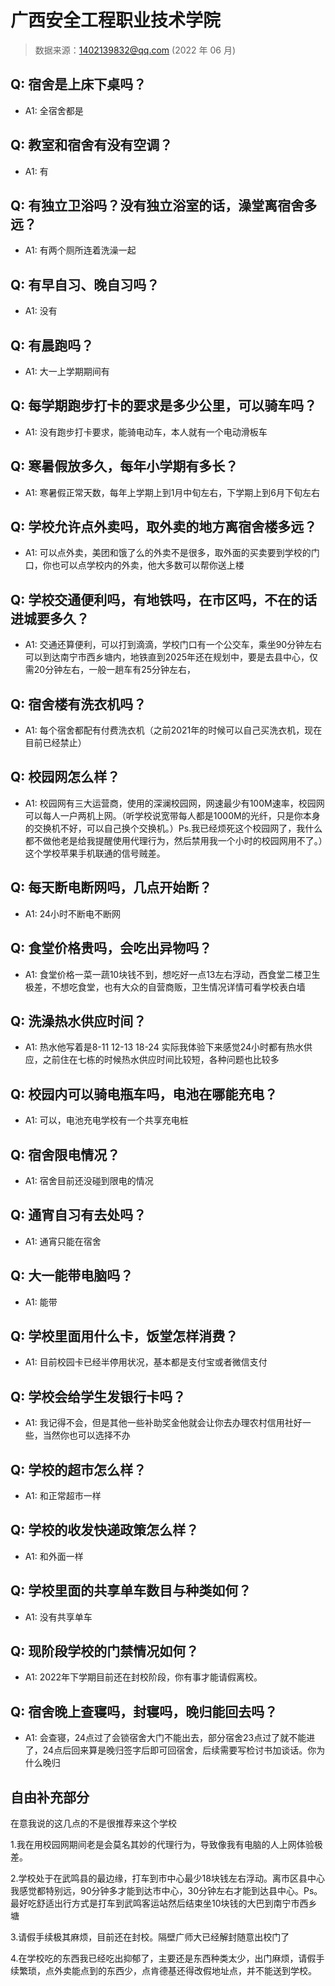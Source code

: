 # 广西安全工程职业技术学院

> 数据来源：1402139832@qq.com (2022 年 06 月)

## Q: 宿舍是上床下桌吗？

- A1: 全宿舍都是

## Q: 教室和宿舍有没有空调？

- A1: 有

## Q: 有独立卫浴吗？没有独立浴室的话，澡堂离宿舍多远？

- A1: 有两个厕所连着洗澡一起

## Q: 有早自习、晚自习吗？

- A1: 没有

## Q: 有晨跑吗？

- A1: 大一上学期期间有

## Q: 每学期跑步打卡的要求是多少公里，可以骑车吗？

- A1: 没有跑步打卡要求，能骑电动车，本人就有一个电动滑板车

## Q: 寒暑假放多久，每年小学期有多长？

- A1: 寒暑假正常天数，每年上学期上到1月中旬左右，下学期上到6月下旬左右

## Q: 学校允许点外卖吗，取外卖的地方离宿舍楼多远？

- A1: 可以点外卖，美团和饿了么的外卖不是很多，取外面的买卖要到学校的门口，你也可以点学校内的外卖，他大多数可以帮你送上楼

## Q: 学校交通便利吗，有地铁吗，在市区吗，不在的话进城要多久？

- A1: 交通还算便利，可以打到滴滴，学校门口有一个公交车，乘坐90分钟左右可以到达南宁市西乡塘内，地铁直到2025年还在规划中，要是去县中心，仅需20分钟左右，一般一趟车有25分钟左右，

## Q: 宿舍楼有洗衣机吗？

- A1: 每个宿舍都配有付费洗衣机（之前2021年的时候可以自己买洗衣机，现在目前已经禁止）

## Q: 校园网怎么样？

- A1: 校园网有三大运营商，使用的深澜校园网，网速最少有100M速率，校园网可以每人一户两机上网。（听学校说宽带每人都是1000M的光纤，只是你本身的交换机不好，可以自己换个交换机。）Ps.我已经烦死这个校园网了，我什么都不做他老是给我提醒使用代理行为，然后禁用我一个小时的校园网用不了。）这个学校苹果手机联通的信号贼差。

## Q: 每天断电断网吗，几点开始断？

- A1: 24小时不断电不断网

## Q: 食堂价格贵吗，会吃出异物吗？

- A1: 食堂价格一菜一蔬10块钱不到，想吃好一点13左右浮动，西食堂二楼卫生极差，不想吃食堂，也有大众的自营商贩，卫生情况详情可看学校表白墙

## Q: 洗澡热水供应时间？

- A1: 热水他写着是8-11  12-13 18-24
实际我体验下来感觉24小时都有热水供应，之前住在七栋的时候热水供应时间比较短，各种问题也比较多

## Q: 校园内可以骑电瓶车吗，电池在哪能充电？

- A1: 可以，电池充电学校有一个共享充电桩

## Q: 宿舍限电情况？

- A1: 宿舍目前还没碰到限电的情况

## Q: 通宵自习有去处吗？

- A1: 通宵只能在宿舍

## Q: 大一能带电脑吗？

- A1: 能带

## Q: 学校里面用什么卡，饭堂怎样消费？

- A1: 目前校园卡已经半停用状况，基本都是支付宝或者微信支付

## Q: 学校会给学生发银行卡吗？

- A1: 我记得不会，但是其他一些补助奖金他就会让你去办理农村信用社好一些，当然你也可以选择不办

## Q: 学校的超市怎么样？

- A1: 和正常超市一样

## Q: 学校的收发快递政策怎么样？

- A1: 和外面一样

## Q: 学校里面的共享单车数目与种类如何？

- A1: 没有共享单车

## Q: 现阶段学校的门禁情况如何？

- A1: 2022年下学期目前还在封校阶段，你有事才能请假离校。

## Q: 宿舍晚上查寝吗，封寝吗，晚归能回去吗？

- A1: 会查寝，24点过了会锁宿舍大门不能出去，部分宿舍23点过了就不能进了，24点后回来算是晚归签字后即可回宿舍，后续需要写检讨书加谈话。你为什么晚归

## 自由补充部分

在意我说的这几点的不是很推荐来这个学校

1.我在用校园网期间老是会莫名其妙的代理行为，导致像我有电脑的人上网体验极差。



2.学校处于在武鸣县的最边缘，打车到市中心最少18块钱左右浮动。离市区县中心我感觉都特别远，90分钟多才能到达市中心，30分钟左右才能到达县中心。Ps。最好吃舒适出行方式是打车到武鸣客运站然后结束坐10块钱的大巴到南宁市西乡塘



3.请假手续极其麻烦，目前还在封校。隔壁广师大已经解封随意出校门了



4.在学校吃的东西我已经吃出抑郁了，主要还是东西种类太少，出门麻烦，请假手续繁琐，点外卖能点到的东西少，点肯德基还得改假地址点，并不能送到学校。